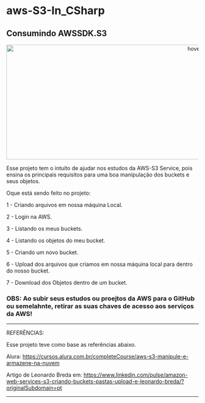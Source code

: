 # aws-S3-In_CSharp
<h2>Consumindo AWSSDK.S3</h2>

<p align="center">
  <img src="https://bela-estudo-s3.s3.sa-east-1.amazonaws.com/AWSS3.png" width="1000" height="300" title="hover text">
</p>

Esse projeto tem o intuíto de ajudar nos estudos da AWS-S3  Service, pois ensina os principais requisitos para uma boa manipulação dos buckets e seus objetos.

Oque está sendo feito no projeto:

1 - Criando arquivos em nossa máquina Local.

2 - Login na AWS.

3 - Listando os meus buckets.

4 - Listando os objetos do meu bucket.

5 - Criando um novo bucket.

6 - Upload dos arquivos que criamos em nossa máquina local para dentro do nosso bucket.

7 - Download dos Objetos dentro de um bucket.

<h3>OBS: Ao subir seus estudos ou proejtos da AWS para o GitHub ou semelahnte, retirar as suas chaves de acesso aos serviços da AWS!</h3>

-----------------------------------------------------------------------------------------------------------------------------------------------------------------------------
REFERÊNCIAS:

Esse projeto teve como base as referências abaixo.

Alura: https://cursos.alura.com.br/completeCourse/aws-s3-manipule-e-armazene-na-nuvem

Artigo de Leonardo Breda em:  https://www.linkedin.com/pulse/amazon-web-services-s3-criando-buckets-pastas-upload-e-leonardo-breda/?originalSubdomain=pt

-----------------------------------------------------------------------------------------------------------------------------------------------------------------------------
